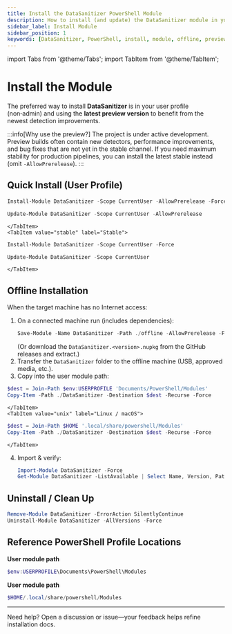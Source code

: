 ```yaml
---
title: Install the DataSanitizer PowerShell Module
description: How to install (and update) the DataSanitizer module in your user profile (no admin rights) and in offline or isolated environments.
sidebar_label: Install Module
sidebar_position: 1
keywords: [DataSanitizer, PowerShell, install, module, offline, preview]
---
```


import Tabs from '@theme/Tabs';
import TabItem from '@theme/TabItem';

# Install the Module

The preferred way to install **DataSanitizer** is in your user profile (non‑admin) and using the **latest preview version** to benefit from the newest detection improvements.

:::info[Why use the preview?]
The project is under active development. Preview builds often contain new detectors, performance improvements, and bug fixes that are not yet in the stable channel. If you need maximum stability for production pipelines, you can install the latest stable instead (omit `-AllowPrerelease`).
:::

## Quick Install (User Profile)

<Tabs groupId="channel">
	<TabItem value="preview" label="Preview (Recommended)">

```powershell title="Install latest preview"
Install-Module DataSanitizer -Scope CurrentUser -AllowPrerelease -Force
```

```powershell title="Update to newest preview"
Update-Module DataSanitizer -Scope CurrentUser -AllowPrerelease
```

	</TabItem>
	<TabItem value="stable" label="Stable">

```powershell title="Install latest stable"
Install-Module DataSanitizer -Scope CurrentUser -Force
```

```powershell title="Update to newest stable"
Update-Module DataSanitizer -Scope CurrentUser
```

	</TabItem>
</Tabs>


## Offline Installation

When the target machine has no Internet access:

1. On a connected machine run (includes dependencies):
	 ```powershell
	 Save-Module -Name DataSanitizer -Path ./offline -AllowPrerelease -Force
	 ```
	 (Or download the `DataSanitizer.<version>.nupkg` from the GitHub releases and extract.)
2. Transfer the `DataSanitizer` folder to the offline machine (USB, approved media, etc.).
3. Copy into the user module path:

<Tabs groupId="offline-simple">
	<TabItem value="windows" label="Windows">

```powershell
$dest = Join-Path $env:USERPROFILE 'Documents/PowerShell/Modules'
Copy-Item -Path ./DataSanitizer -Destination $dest -Recurse -Force
```

	</TabItem>
	<TabItem value="unix" label="Linux / macOS">

```powershell
$dest = Join-Path $HOME '.local/share/powershell/Modules'
Copy-Item -Path ./DataSanitizer -Destination $dest -Recurse -Force
```

	</TabItem>
</Tabs>

4. Import & verify:
	 ```powershell
	 Import-Module DataSanitizer -Force
	 Get-Module DataSanitizer -ListAvailable | Select Name, Version, Path
	 ```




## Uninstall / Clean Up

```powershell
Remove-Module DataSanitizer -ErrorAction SilentlyContinue
Uninstall-Module DataSanitizer -AllVersions -Force
```

## Reference PowerShell Profile Locations

<Tabs groupId="ref-paths">
  <TabItem value="windows" label="Windows">

**User module path**

```powershell
$env:USERPROFILE\Documents\PowerShell\Modules
```

  </TabItem>
  <TabItem value="unix" label="Linux / macOS">

**User module path**

```powershell
$HOME/.local/share/powershell/Modules
```

  </TabItem>
</Tabs>

---
Need help? Open a discussion or issue—your feedback helps refine installation docs.
